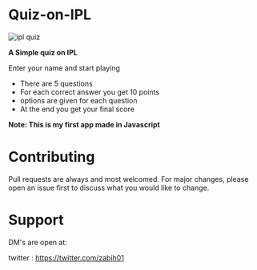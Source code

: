 # Quiz-on-IPL

![ipl quiz](https://user-images.githubusercontent.com/53895282/168628666-fd58004d-c57c-4884-99dd-ee5149ddc402.JPG)


**A Simple quiz on IPL**

Enter your name and start playing

- There are 5 questions 
- For each correct answer you get 10 points 
- options are given for each question
- At the end you get your final score 

**Note: This is my first app made in Javascript**
# Contributing
Pull requests are always and most welcomed. For major changes, please open an issue first to discuss what you would like to change.

# Support
DM's are open at:

twitter : https://twitter.com/zabih01
